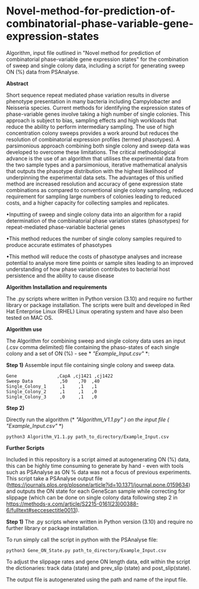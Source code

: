 # Novel-method-for-prediction-of-combinatorial-phase-variable-gene-expression-states

Algorithm, input file outlined in "Novel method for prediction of combinatorial phase-variable gene expression states" for the combination of sweep and single colony data, including a script for generating sweep ON (%) data from PSAnalyse. 

**Abstract**

Short sequence repeat mediated phase variation results in diverse phenotype presentation in many bacteria including Campylobacter and Neisseria species. Current methods for identifying the expression states of phase-variable genes involve taking a high number of single colonies. This approach is subject to bias, sampling effects and high workloads that reduce the ability to perform intermediary sampling. The use of high concentration colony sweeps provides a work around but reduces the resolution of combinatorial expression profiles (termed phasotypes). A parsimonious approach combining both single colony and sweep data was developed to overcome these limitations. The critical methodological advance is the use of an algorithm that utilises the experimental data from the two sample types and a parsimonious, iterative mathematical analysis that outputs the phasotype distribution with the highest likelihood of underpinning the experimental data sets. The advantages of this unified method are increased resolution and accuracy of gene expression state combinations as compared to conventional single colony sampling, reduced requirement for sampling large numbers of colonies leading to reduced costs, and a higher capacity for collecting samples and replicates.

•Inputting of sweep and single colony data into an algorithm for a rapid determination of the combinatorial phase variation states (phasotypes) for repeat-mediated phase-variable bacterial genes

•This method reduces the number of single colony samples required to produce accurate estimates of phasotypes

•This method will reduce the costs of phasotype analyses and increase potential to analyse more time points or sample sites leading to an improved understanding of how phase variation contributes to bacterial host persistence and the ability to cause disease



**Algorithm Installation and requirements**

The .py scripts where written in Python version (3.10) and require no further library or package installation. The scripts were built and developed in Red Hat Enterprise Linux (RHEL) Linux operating system and have also been tested on MAC OS. 

**Algorithm use**

The Algorithm for combining sweep and single colony data uses an input (.csv comma delimited) file containing the phaso-states of each single colony and a set of ON (%) - see * *"Example_Input.csv"* *: 

**Step 1)** 
Assemble input file containing single colony and sweep data. 

```
Gene               ,CapA ,cj1421 ,cj1422
Sweep Data          ,50    ,70  ,40
Single_Colony_1     ,1     ,1   ,1
Single_Colony_2     ,1     ,1   ,0
Single_Colony_3     ,0     ,1   ,0
```
**Step 2)** 

Directly run the algorithm (* *"Algorithm_V1.1.py"* *) on the input file (* *"Example_Input.csv"* *)
```
python3 Algorithm_V1.1.py path_to_directory/Example_Input.csv

```

**Further Scripts**

Included in this repository is a script aimed at autogenerating ON (%) data, this can be highly time consuming to generate by hand - even with tools such as PSAnalyse as ON % data was not a focus of previous experiments. This script take a PSAnalyse output file (https://journals.plos.org/plosone/article?id=10.1371/journal.pone.0159634) and outputs the ON state for each GeneScan sample while correcting for slippage (which can be done on single colony data following step 2 in https://methods-x.com/article/S2215-0161(23)00388-6/fulltext#seccesectitle0013).

**Step 1)** 
The .py scripts where written in Python version (3.10) and require no further library or package installation.

To run simply call the script in python with the PSAnalyse file:

```
python3 Gene_ON_State.py path_to_directory/Example_Input.csv

```
To adjust the slippage rates and gene ON length data, edit within the script the dictionaries: track data (state) and prev_slip (state) and post_slip(state). 

The output file is autogenerated using the path and name of the input file. 
















